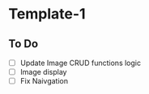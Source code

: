 # Template-1

## To Do 
- [ ] Update Image CRUD functions logic
- [ ] Image display
- [ ] Fix Naivgation
